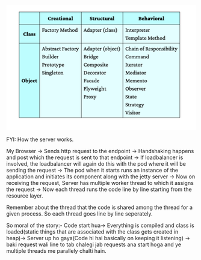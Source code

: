 ![Design Patterns Overview](img/1.png)


FYI:
How the server works.

My Browser -> Sends http request to the endpoint -> Handshaking happens and post which the request is sent to that endpoint -> If loadbalancer is involved, the loadbalancer will again do this with the pod where it will be sending the request -> The pod when it starts runs an instance of the application and initiates its component along with the jetty server -> Now on receiving the request, Server has multiple worker thread to which it assigns the request -> Now each thread runs the code line by line starting from the resource layer.

Remember about the thread that the code is shared among the thread for a given process. So each thread goes line by line seperately.

So moral of the story:-
Code start hua-> Everything is compiled and class is loaded(static things that are associated with the class gets created in heap)-> Server up ho gaya(Code hi hai basically on keeping it listening) -> baki request wali line to tab chalegi jab requests ana start hoga and ye multiple threads me parallely chalti hain.

